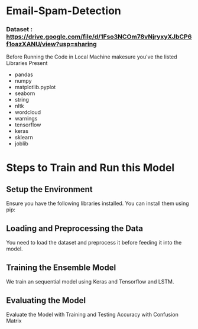 # Email-Spam-Detection
### Dataset : https://drive.google.com/file/d/1Fso3NCOm78vNjryxyXJbCP6f1oazXANU/view?usp=sharing

Before Running the Code in Local Machine makesure you've the listed Libraries Present
- pandas
- numpy
- matplotlib.pyplot
- seaborn
- string
- nltk
- wordcloud
- warnings
- tensorflow
- keras
- sklearn
- joblib

# Steps to Train and Run this Model

## Setup the Environment
Ensure you have the following libraries installed. You can install them using pip:

## Loading and Preprocessing the Data
You need to load the dataset and preprocess it before feeding it into the model.

## Training the Ensemble Model
We train an sequential model using Keras and Tensorflow and LSTM.

## Evaluating the Model
Evaluate the Model with Training and Testing Accuracy with Confusion Matrix
